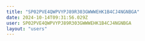 ```yaml
---
title: "SP02PVE4QWPVYPJ89R303GWWWEHK1B4CJ4NGNBGA"
date: 2024-10-14T09:31:56.029Z
user: SP02PVE4QWPVYPJ89R303GWWWEHK1B4CJ4NGNBGA
layout: "users"
---
```

    